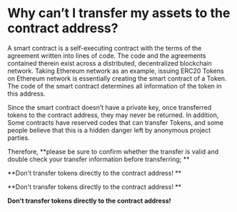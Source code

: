 # Why can’t I transfer my assets to the contract address?

A smart contract is a self-executing contract with the terms of the agreement written into lines of code. The code and the agreements contained therein exist across a distributed, decentralized blockchain network. Taking Ethereum network as an example, issuing ERC20 Tokens on Ethereum network is essentially creating the smart contract of a Token. The code of the smart contract determines all information of the token in this address.

Since the smart contract doesn’t have a private key, once transferred tokens to the contract address, they may never be returned. In addition, Some contracts have reserved codes that can transfer Tokens, and some people believe that this is a hidden danger left by anonymous project parties.

Therefore, **please be sure to confirm whether the transfer is valid and double check your transfer information before transferring; **

**Don't transfer tokens directly to the contract address! **

**Don't transfer tokens directly to the contract address! **

**Don't transfer tokens directly to the contract address!**
